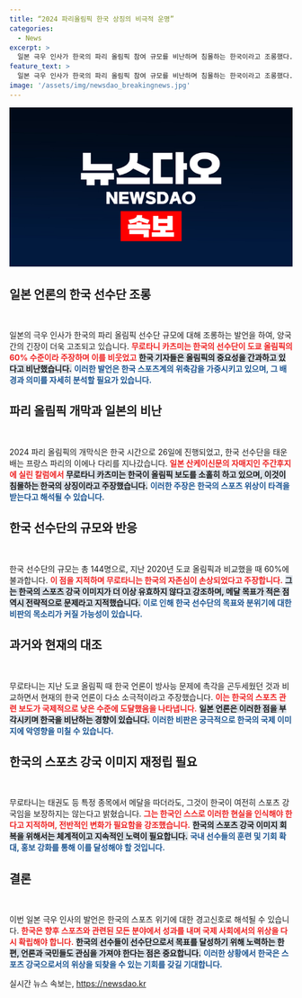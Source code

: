 ```yaml
---
title: “2024 파리올림픽 한국 상징의 비극적 운명”
categories:
  - News
excerpt: >
  일본 극우 인사가 한국의 파리 올림픽 참여 규모를 비난하며 침몰하는 한국이라고 조롱했다. 그는 한국 언론이 올림픽 소식을 적게 전하고 있다고 주장하며, 한국이 더 이상 스포츠 강국이 아님을 강조했다. 이 같은 발언이 논란을 일으키고 있다.
feature_text: >
  일본 극우 인사가 한국의 파리 올림픽 참여 규모를 비난하며 침몰하는 한국이라고 조롱했다. 그는 한국 언론이 올림픽 소식을 적게 전하고 있다고 주장하며, 한국이 더 이상 스포츠 강국이 아님을 강조했다. 이 같은 발언이 논란을 일으키고 있다.
image: '/assets/img/newsdao_breakingnews.jpg'
---
```


<p><img src="/assets/img/newsdao_breakingnews.jpg" alt="koreaapp 속보" /></p>

<h2 data-ke-size="size26">일본 언론의 한국 선수단 조롱</h2>

<p data-ke-size="size16">&nbsp;</p>

<p>일본의 극우 인사가 한국의 파리 올림픽 선수단 규모에 대해 조롱하는 발언을 하여, 양국 간의 긴장이 더욱 고조되고 있습니다. <b><span style="color: #ee2323;">무로타니 카츠미는 한국의 선수단이 도쿄 올림픽의 60% 수준이라 주장하며 이를 비웃었고</span></b> <b><span style="background-color: #21538527;">한국 기자들은 올림픽의 중요성을 간과하고 있다고 비난했습니다.</span></b> <b><span style="color: #1a5490;">이러한 발언은 한국 스포츠계의 위축감을 가중시키고 있으며, 그 배경과 의미를 자세히 분석할 필요가 있습니다.</span></b></p>

<h2 data-ke-size="size26">파리 올림픽 개막과 일본의 비난</h2>

<p data-ke-size="size16">&nbsp;</p>

<p>2024 파리 올림픽의 개막식은 한국 시간으로 26일에 진행되었고, 한국 선수단을 태운 배는 프랑스 파리의 이에나 다리를 지나갔습니다. <b><span style="color: #ee2323;">일본 산케이신문의 자매지인 주간후지에 실린 칼럼에서</span></b> <b><span style="background-color: #21538527;">무로타니 카츠미는 한국이 올림픽 보도를 소홀히 하고 있으며, 이것이 침몰하는 한국의 상징이라고 주장했습니다.</span></b> <b><span style="color: #1a5490;">이러한 주장은 한국의 스포츠 위상이 타격을 받는다고 해석될 수 있습니다.</span></b></p>

<h2 data-ke-size="size26">한국 선수단의 규모와 반응</h2>

<p data-ke-size="size16">&nbsp;</p>

<p>한국 선수단의 규모는 총 144명으로, 지난 2020년 도쿄 올림픽과 비교했을 때 60%에 불과합니다. <b><span style="color: #ee2323;">이 점을 지적하며 무로타니는 한국의 자존심이 손상되었다고 주장합니다.</span></b> <b><span style="background-color: #21538527;">그는 한국의 스포츠 강국 이미지가 더 이상 유효하지 않다고 강조하며, 메달 목표가 적은 점 역시 전략적으로 문제라고 지적했습니다.</span></b> <b><span style="color: #1a5490;">이로 인해 한국 선수단의 목표와 분위기에 대한 비판의 목소리가 커질 가능성이 있습니다.</span></b></p>

<h2 data-ke-size="size26">과거와 현재의 대조</h2>

<p data-ke-size="size16">&nbsp;</p>

<p>무로타니는 지난 도쿄 올림픽 때 한국 언론이 방사능 문제에 촉각을 곤두세웠던 것과 비교하면서 현재의 한국 언론이 다소 소극적이라고 주장했습니다. <b><span style="color: #ee2323;">이는 한국의 스포츠 관련 보도가 국제적으로 낮은 수준에 도달했음을 나타냅니다.</span></b> <b><span style="background-color: #21538527;">일본 언론은 이러한 점을 부각시키며 한국을 비난하는 경향이 있습니다.</span></b> <b><span style="color: #1a5490;">이러한 비판은 궁극적으로 한국의 국제 이미지에 악영향을 미칠 수 있습니다.</span></b></p>

<h2 data-ke-size="size26">한국의 스포츠 강국 이미지 재정립 필요</h2>

<p data-ke-size="size16">&nbsp;</p>

<p>무로타니는 태권도 등 특정 종목에서 메달을 따더라도, 그것이 한국이 여전히 스포츠 강국임을 보장하지는 않는다고 밝혔습니다. <b><span style="color: #ee2323;">그는 한국인 스스로 이러한 현실을 인식해야 한다고 지적하며, 전반적인 변화가 필요함을 강조했습니다.</span></b> <b><span style="background-color: #21538527;">한국의 스포츠 강국 이미지 회복을 위해서는 체계적이고 지속적인 노력이 필요합니다.</span></b> <b><span style="color: #1a5490;">국내 선수들의 훈련 및 기회 확대, 홍보 강화를 통해 이를 달성해야 할 것입니다.</span></b></p>

<h2 data-ke-size="size26">결론</h2>

<p data-ke-size="size16">&nbsp;</p>

<p>이번 일본 극우 인사의 발언은 한국의 스포츠 위기에 대한 경고신호로 해석될 수 있습니다. <b><span style="color: #ee2323;">한국은 향후 스포츠와 관련된 모든 분야에서 성과를 내며 국제 사회에서의 위상을 다시 확립해야 합니다.</span></b> <b><span style="background-color: #21538527;">한국의 선수들이 선수단으로서 목표를 달성하기 위해 노력하는 한편, 언론과 국민들도 관심을 가져야 한다는 점은 중요합니다.</span></b> <b><span style="color: #1a5490;">이러한 상황에서 한국은 스포츠 강국으로서의 위상을 되찾을 수 있는 기회를 갖길 기대합니다.</span></b></p>

<p data-ke-size="size16"></p>
실시간 뉴스 속보는, <a href="https://newsdao.kr" rel="dofollow">https://newsdao.kr</a>



